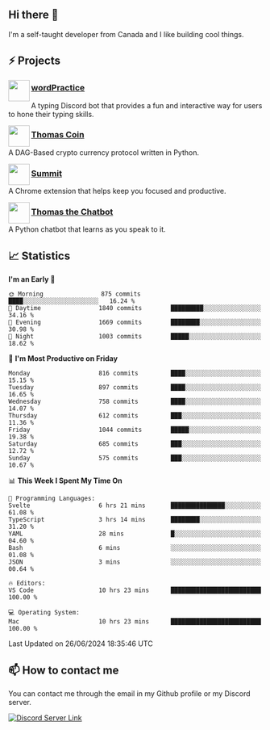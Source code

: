 <h2>Hi there 👋</h2>

<p>I'm a self-taught developer from Canada and I like building cool things.</p>

<h2>⚡ Projects</h2>

<img align="left" src="https://i.imgur.com/BIzs17V.png" width="42" height="42" />
<h3><a target="_blank" href="https://wordpractice.principle.sh/">wordPractice</a></h3>
<p>A typing Discord bot that provides a fun and interactive way for users to hone their typing skills.</p>

<img align="left" src="https://i.imgur.com/4FdQpgN.png" width="42" height="42" />
<h3><a href="https://github.com/principle105/thomas-coin">Thomas Coin</a></h3>
<p>A DAG-Based crypto currency protocol written in Python.</p>

<img align="left" src="https://i.imgur.com/Ly8Atho.png" width="42" height="42" />
<h3><a href="https://summit.sh/">Summit</a></h3>
<p>A Chrome extension that helps keep you focused and productive.</p>

<img align="left" src="https://i.imgur.com/hA9YF2s.png" width="42" height="42" />
<h3><a href="https://github.com/principle105/thomasthechatbot">Thomas the Chatbot</a></h3>
<p>A Python chatbot that learns as you speak to it.</p>

<h2>📈 Statistics</h2>

<!--START_SECTION:waka-->
**I'm an Early 🐤** 

```text
🌞 Morning                875 commits         ████░░░░░░░░░░░░░░░░░░░░░   16.24 % 
🌆 Daytime                1840 commits        █████████░░░░░░░░░░░░░░░░   34.16 % 
🌃 Evening                1669 commits        ████████░░░░░░░░░░░░░░░░░   30.98 % 
🌙 Night                  1003 commits        █████░░░░░░░░░░░░░░░░░░░░   18.62 % 
```
📅 **I'm Most Productive on Friday** 

```text
Monday                   816 commits         ████░░░░░░░░░░░░░░░░░░░░░   15.15 % 
Tuesday                  897 commits         ████░░░░░░░░░░░░░░░░░░░░░   16.65 % 
Wednesday                758 commits         ████░░░░░░░░░░░░░░░░░░░░░   14.07 % 
Thursday                 612 commits         ███░░░░░░░░░░░░░░░░░░░░░░   11.36 % 
Friday                   1044 commits        █████░░░░░░░░░░░░░░░░░░░░   19.38 % 
Saturday                 685 commits         ███░░░░░░░░░░░░░░░░░░░░░░   12.72 % 
Sunday                   575 commits         ███░░░░░░░░░░░░░░░░░░░░░░   10.67 % 
```


📊 **This Week I Spent My Time On** 

```text
💬 Programming Languages: 
Svelte                   6 hrs 21 mins       ███████████████░░░░░░░░░░   61.08 % 
TypeScript               3 hrs 14 mins       ████████░░░░░░░░░░░░░░░░░   31.20 % 
YAML                     28 mins             █░░░░░░░░░░░░░░░░░░░░░░░░   04.60 % 
Bash                     6 mins              ░░░░░░░░░░░░░░░░░░░░░░░░░   01.08 % 
JSON                     3 mins              ░░░░░░░░░░░░░░░░░░░░░░░░░   00.64 % 

🔥 Editors: 
VS Code                  10 hrs 23 mins      █████████████████████████   100.00 % 

💻 Operating System: 
Mac                      10 hrs 23 mins      █████████████████████████   100.00 % 
```


 Last Updated on 26/06/2024 18:35:46 UTC
<!--END_SECTION:waka-->

<h2>📫 How to contact me</h2>

You can contact me through the email in my Github profile or my Discord server.

[![Discord Server Link](https://dcbadge.vercel.app/api/server/DHnk46C)](https://discord.gg/DHnk46C)

